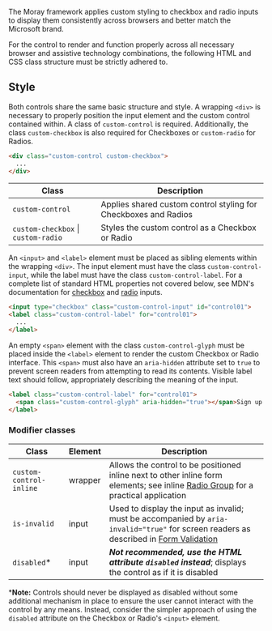 The Moray framework applies custom styling to checkbox and radio inputs to display them consistently across browsers and better match the Microsoft brand.

For the control to render and function properly across all necessary browser and assistive technology combinations, the following HTML and CSS class structure must be strictly adhered to.

## Style

Both controls share the same basic structure and style. A wrapping `<div>` is necessary to properly position the input element and the custom control contained within. A class of `custom-control` is required. Additionally, the class `custom-checkbox` is also required for Checkboxes or `custom-radio` for Radios.

```html
<div class="custom-control custom-checkbox">
  ...
</div>
```

| Class             | Description |
|-------------------|-------------|
| `custom-control`  | Applies shared custom control styling for Checkboxes and Radios |
| `custom-checkbox` \| `custom-radio` | Styles the custom control as a Checkbox or Radio |

An `<input>` and `<label>` element must be placed as sibling elements within the wrapping `<div>`. The input element must have the class `custom-control-input`, while the label must have the class `custom-control-label`. For a complete list of standard HTML properties not covered below, see MDN's documentation for [checkbox](https://developer.mozilla.org/en-US/docs/Web/HTML/Element/input/checkbox) and [radio](https://developer.mozilla.org/en-US/docs/Web/HTML/Element/input/radio) inputs.

```html
<input type="checkbox" class="custom-control-input" id="control01">
<label class="custom-control-label" for="control01">
  ...
</label>
```

An empty `<span>` element with the class `custom-control-glyph` must be placed inside the `<label>` element to render the custom Checkbox or Radio interface. This `<span>` must also have an `aria-hidden` attribute set to `true` to prevent screen readers from attempting to read its contents. Visible label text should follow, appropriately describing the meaning of the input.

```html
<label class="custom-control-label" for="control01">
  <span class="custom-control-glyph" aria-hidden="true"></span>Sign up for the newsletter
</label>
```

### Modifier classes

| Class                   | Element | Description |
|-------------------------|---------|-------------|
| `custom-control-inline` | wrapper | Allows the control to be positioned inline next to other inline form elements; see inline [Radio Group](https://mwf.azurewebsites.net/catalog/radio-group/index.html) for a practical application |
| `is-invalid`            | input   | Used to display the input as invalid; must be accompanied by `aria-invalid="true"` for screen readers as described in [Form Validation](https://mwf.azurewebsites.net/catalog/validation/index.html) |
| `disabled`*             | input   | ***Not recommended, use the HTML attribute `disabled` instead***; displays the control as if it is disabled |

***Note:** Controls should never be displayed as disabled without some additional mechanism in place to ensure the user cannot interact with the control by any means. Instead, consider the simpler approach of using the `disabled` attribute on the Checkbox or Radio's `<input>` element.